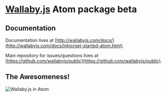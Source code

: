 # [Wallaby.js](http://wallabyjs.com) Atom package beta

## Documentation
Documentation lives at [http://wallabyjs.com/docs/](http://wallabyjs.com/docs/intro/get-started-atom.html).

Main repository for issues/questions lives at [https://github.com/wallabyjs/public](https://github.com/wallabyjs/public).

## The Awesomeness!
![Wallaby.js in Atom](https://cloud.githubusercontent.com/assets/979966/8794065/7a7f72d8-2fc2-11e5-8383-f4e168abb36c.gif)

